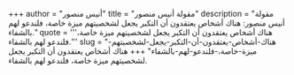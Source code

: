 +++
author = "أنيس منصور"
title = "مقولة أنيس منصور"
description = "مقولة أنيس منصور: هناك أشخاص يعتقدون أن التكبر يجعل لشخصيتهم ميزة خاصة، فلندعو لهم بالشفاء."
quote = '''هناك أشخاص يعتقدون أن التكبر يجعل لشخصيتهم ميزة خاصة، فلندعو لهم بالشفاء.'''
slug = "هناك-أشخاص-يعتقدون-أن-التكبر-يجعل-لشخصيتهم-ميزة-خاصة،-فلندعو-لهم-بالشفاء"
+++
هناك أشخاص يعتقدون أن التكبر يجعل لشخصيتهم ميزة خاصة، فلندعو لهم بالشفاء.

